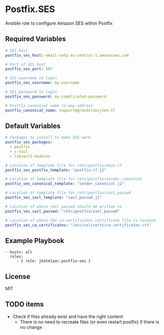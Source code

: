 Postfix.SES
=========

Ansible role to configure Amazon SES within Postfix

Required Variables
----------------

```yaml
# SES host
postfix_ses_host: email-smtp.eu-central-1.amazonaws.com

# Port of SES host
postfix_ses_port: 587

# SES username to login
postfix_ses_username: my-username

# SES password to login
postfix_ses_password: my-complicated-password

# Postfix canonical name to map address
postfix_canonical_name: support@grandcruwijnen.nl
```

Default Variables
----------------
```yaml
# Packages to install to make SES work
postfix_ses_packages:
  - postfix
  - s-nail
  - libsasl2-modules

# Location of template file for /etc/postfix/main.cf
postfix_ses_postfix_template: "postfix.cf.j2"

# Location of template file for /etc/postfix/sender_canonical
postfix_ses_canonical_template: "sender_canonical.j2"

# Location of template file for /etc/postfix/sasl_passwd
postfix_ses_sasl_template: "sasl_passwd.j2"

# Location of where sasl_passwd should be written to
postfix_ses_sasl_passwd: "/etc/postfix/sasl_passwd"

# Location of where the ca-certificates certificate file is located
postfix_ses_ca_certificates: "/etc/ssl/certs/ca-certificates.crt"
```

Example Playbook
----------------

    - hosts: all
      roles:
         - { role: jketelaar.postfix-ses }

License
-------

MIT

TODO items
------------------
- Check if files already exist and have the right content
    - There is no need to recreate files (or even restart postfix) if there is no change
